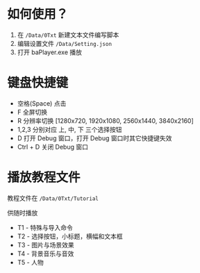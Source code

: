 # 如何使用？

1. 在 `/Data/0Txt` 新建文本文件编写脚本
2. 编辑设置文件 `/Data/Setting.json`
3. 打开 baPlayer.exe 播放

# 键盘快捷键

- 空格(Space) 点击
- F 全屏切换
- R 分辨率切换 [1280x720, 1920x1080, 2560x1440, 3840x2160]
- 1,2,3 分别对应 上, 中, 下 三个选择按钮
- D 打开 Debug 窗口，打开 Debug 窗口时其它快捷键失效
- Ctrl + D 关闭 Debug 窗口

# 播放教程文件

教程文件在 `/Data/0Txt/Tutorial`

供随时播放

- T1 - 特殊与导入命令
- T2 - 选择按钮，小标题，横幅和文本框
- T3 - 图片与场景效果
- T4 - 背景音乐与音效
- T5 - 人物